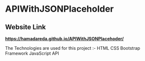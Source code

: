 # APIWithJSONPlaceholder
## Website Link
**https://hamadareda.github.io/APIWithJSONPlacehoder/**

The Technologies are used for this project :-
HTML
CSS
Bootstrap Framework
JavaScript
API
